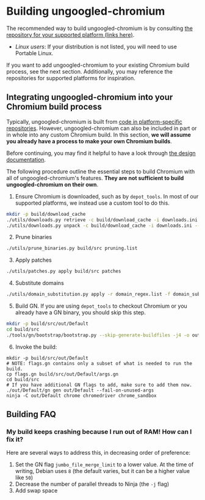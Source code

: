 # Building ungoogled-chromium

The recommended way to build ungoogled-chromium is by consulting [the repository for your supported platform (links here)](platforms.md).

* *Linux users*: If your distribution is not listed, you will need to use Portable Linux.

If you want to add ungoogled-chromium to your existing Chromium build process, see the next section. Additionally, you may reference the repositories for supported platforms for inspiration.

## Integrating ungoogled-chromium into your Chromium build process

Typically, ungoogled-chromium is built from [code in platform-specific repositories](platforms.md). However, ungoogled-chromium can also be included in part or in whole into any custom Chromium build. In this section, **we will assume you already have a process to make your own Chromium builds**.

Before continuing, you may find it helpful to have a look through [the design documentation](design.md).

The following procedure outline the essential steps to build Chromium with all of ungoogled-chromium's features. **They are not sufficient to build ungoogled-chromium on their own**.

1. Ensure Chromium is downloaded, such as by `depot_tools`. In most of our supported platforms, we instead use a custom tool to do this.

```sh
mkdir -p build/download_cache
./utils/downloads.py retrieve -c build/download_cache -i downloads.ini
./utils/downloads.py unpack -c build/download_cache -i downloads.ini -- build/src
```

2. Prune binaries

```sh
./utils/prune_binaries.py build/src pruning.list
```

3. Apply patches

```sh
./utils/patches.py apply build/src patches
```

4. Substitute domains

```sh
./utils/domain_substitution.py apply -r domain_regex.list -f domain_substitution.list -c build/domsubcache.tar.gz build/src
```

5. Build GN. If you are using `depot_tools` to checkout Chromium or you already have a GN binary, you should skip this step.

```sh
mkdir -p build/src/out/Default
cd build/src
./tools/gn/bootstrap/bootstrap.py --skip-generate-buildfiles -j4 -o out/Default/
```

6. Invoke the build:

```
mkdir -p build/src/out/Default
# NOTE: flags.gn contains only a subset of what is needed to run the build.
cp flags.gn build/src/out/Default/args.gn
cd build/src
# If you have additional GN flags to add, make sure to add them now.
./out/Default/gn gen out/Default --fail-on-unused-args
ninja -C out/Default chrome chromedriver chrome_sandbox
```

## Building FAQ

### My build keeps crashing because I run out of RAM! How can I fix it?

Here are several ways to address this, in decreasing order of preference:

1. Set the GN flag `jumbo_file_merge_limit` to a lower value. At the time of writing, Debian uses `8` (the default varies, but it can be a higher value like `50`)
2. Decrease the number of parallel threads to Ninja (the `-j` flag)
3. Add swap space
